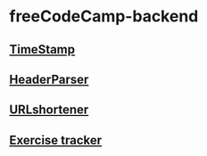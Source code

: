# freeCodeCamp-backend

## [TimeStamp](https://boilerplate-project-timestamp.chf007.repl.co/)

## [HeaderParser](https://boilerplate-project-headerparser.chf007.repl.co/)

## [URLshortener](https://boilerplate-project-urlshortener.chf007.repl.co)

## [Exercise tracker](https://boilerplate-project-exercisetracker.chf007.repl.co)
